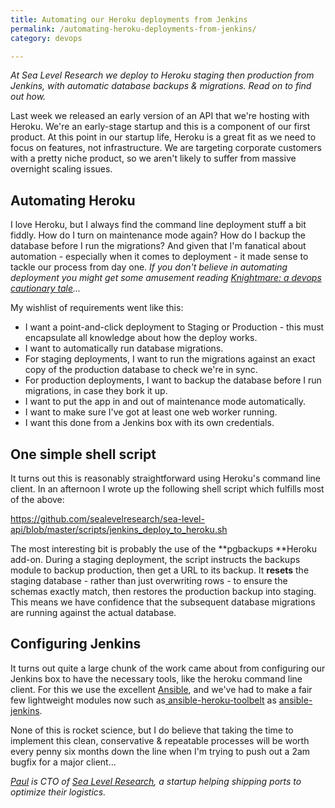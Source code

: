 ```yaml
---
title: Automating our Heroku deployments from Jenkins
permalink: /automating-heroku-deployments-from-jenkins/
category: devops

---
```

*At Sea Level Research we deploy to Heroku staging then production from Jenkins, with automatic database backups & migrations. Read on to find out how.*

Last week we released an early version of an API that we're hosting with Heroku. We're an early-stage startup and this is a component of our first product. At this point in our startup life, Heroku is a great fit as we need to focus on features, not infrastructure. We are targeting corporate customers with a pretty niche product, so we aren't likely to suffer from massive overnight scaling issues.

## Automating Heroku

I love Heroku, but I always find the command line deployment stuff a bit fiddly. How do I turn on maintenance mode again? How do I backup the database before I run the migrations? And given that I'm fanatical about automation - especially when it comes to deployment - it made sense to tackle our process from day one. *If you don't believe in automating deployment you might get some amusement reading <a href="http://dougseven.com/2014/04/17/knightmare-a-devops-cautionary-tale/" target="_blank">Knightmare: a devops cautionary tale</a>...*

My wishlist of requirements went like this:

  * I want a point-and-click deployment to Staging or Production - this must encapsulate all knowledge about how the deploy works.
  * I want to automatically run database migrations.
  * For staging deployments, I want to run the migrations against an exact copy of the production database to check we're in sync.
  * For production deployments, I want to backup the database before I run migrations, in case they bork it up.
  * I want to put the app in and out of maintenance mode automatically.
  * I want to make sure I've got at least one web worker running.
  * I want this done from a Jenkins box with its own credentials.

## One simple shell script

It turns out this is reasonably straightforward using Heroku's command line client. In an afternoon I wrote up the following shell script which fulfills most of the above:

<a href="https://github.com/sealevelresearch/sea-level-api/blob/master/scripts/jenkins_deploy_to_heroku.sh" target="_blank">https://github.com/sealevelresearch/sea-level-api/blob/master/scripts/jenkins_deploy_to_heroku.sh</a>

The most interesting bit is probably the use of the **pgbackups **Heroku add-on. During a staging deployment, the script instructs the backups module to backup production, then get a URL to its backup. It **resets** the staging database - rather than just overwriting rows - to ensure the schemas exactly match, then restores the production backup into staging. This means we have confidence that the subsequent database migrations are running against the actual database.

## Configuring Jenkins

It turns out quite a large chunk of the work came about from configuring our Jenkins box to have the necessary tools, like the heroku command line client. For this we use the excellent <a href="http://www.ansible.com/home" target="_blank">Ansible</a>, and we've had to make a fair few lightweight modules now such as<a href="https://github.com/sealevelresearch/ansible-heroku-toolbelt" target="_blank"> ansible-heroku-toolbelt</a> as <a href="https://github.com/sealevelresearch/ansible-jenkins" target="_blank">ansible-jenkins</a>.

None of this is rocket science, but I do believe that taking the time to implement this clean, conservative & repeatable processes will be worth every penny six months down the line when I'm trying to push out a 2am bugfix for a major client...

*<a href="https://twitter.com/paul_furley" target="_blank">Paul</a> is CTO of <a href="http://sealevelresearch.com" target="_blank">Sea Level Research</a>, a startup helping shipping ports to optimize their logistics.*